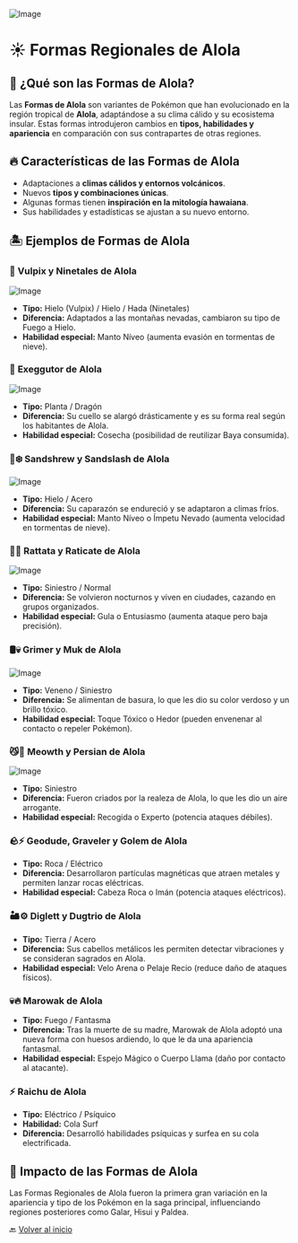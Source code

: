 
![Image](https://github.com/user-attachments/assets/a89b92d5-c735-4596-bb60-14ca19449e31)

# ☀️ Formas Regionales de Alola  

## 🌴 ¿Qué son las Formas de Alola?  
Las **Formas de Alola** son variantes de Pokémon que han evolucionado en la región tropical de **Alola**, adaptándose a su clima cálido y su ecosistema insular. Estas formas introdujeron cambios en **tipos, habilidades y apariencia** en comparación con sus contrapartes de otras regiones.  

## 🔥 Características de las Formas de Alola  
- Adaptaciones a **climas cálidos y entornos volcánicos**.  
- Nuevos **tipos y combinaciones únicas**.  
- Algunas formas tienen **inspiración en la mitología hawaiana**.  
- Sus habilidades y estadísticas se ajustan a su nuevo entorno.  

## 🏝️ Ejemplos de Formas de Alola  

### 🦊 **Vulpix y Ninetales de Alola**  

![Image](https://github.com/user-attachments/assets/b7cfcdd8-8ec1-47f5-b6a6-4da80a46bc1c)

- **Tipo:** Hielo (Vulpix) / Hielo / Hada (Ninetales)  
- **Diferencia:** Adaptados a las montañas nevadas, cambiaron su tipo de Fuego a Hielo.  
- **Habilidad especial:** Manto Níveo (aumenta evasión en tormentas de nieve). 

### 🦎 **Exeggutor de Alola**  

![Image](https://github.com/user-attachments/assets/31c3fb04-45cf-40a1-91f6-725a8a95d35b)

- **Tipo:** Planta / Dragón  
- **Diferencia:** Su cuello se alargó drásticamente y es su forma real según los habitantes de Alola.  
- **Habilidad especial:** Cosecha (posibilidad de reutilizar Baya consumida).

### 🦔❄️ Sandshrew y Sandslash de Alola  

![Image](https://github.com/user-attachments/assets/7580a2ba-0195-4555-94fc-edc3e4d16321)

- **Tipo:** Hielo / Acero  
- **Diferencia:** Su caparazón se endureció y se adaptaron a climas fríos.  
- **Habilidad especial:** Manto Níveo o Ímpetu Nevado (aumenta velocidad en tormentas de nieve).

### 🦨🐀 Rattata y Raticate de Alola 

![Image](https://github.com/user-attachments/assets/7c2d97ff-cffb-4334-8d07-095cda57de01)

- **Tipo:** Siniestro / Normal  
- **Diferencia:** Se volvieron nocturnos y viven en ciudades, cazando en grupos organizados.  
- **Habilidad especial:** Gula o Entusiasmo (aumenta ataque pero baja precisión).

### 🛢️💀 Grimer y Muk de Alola  

![Image](https://github.com/user-attachments/assets/027fa080-963f-4d9e-b536-1921848a8f97)

- **Tipo:** Veneno / Siniestro  
- **Diferencia:** Se alimentan de basura, lo que les dio su color verdoso y un brillo tóxico.  
- **Habilidad especial:** Toque Tóxico o Hedor (pueden envenenar al contacto o repeler Pokémon).

### 😼💎 Meowth y Persian de Alola 

![Image](https://github.com/user-attachments/assets/57a4d055-27c3-44d4-a6b0-7b8044069b5a)

- **Tipo:** Siniestro  
- **Diferencia:** Fueron criados por la realeza de Alola, lo que les dio un aire arrogante.  
- **Habilidad especial:** Recogida o Experto (potencia ataques débiles).

### 🪨⚡ Geodude, Graveler y Golem de Alola



- **Tipo:** Roca / Eléctrico  
- **Diferencia:** Desarrollaron partículas magnéticas que atraen metales y permiten lanzar rocas eléctricas.  
- **Habilidad especial:** Cabeza Roca o Imán (potencia ataques eléctricos).

### 🏜️⚙️ Diglett y Dugtrio de Alola  



- **Tipo:** Tierra / Acero  
- **Diferencia:** Sus cabellos metálicos les permiten detectar vibraciones y se consideran sagrados en Alola.  
- **Habilidad especial:** Velo Arena o Pelaje Recio (reduce daño de ataques físicos).

### 💀🔥 Marowak de Alola  



- **Tipo:** Fuego / Fantasma  
- **Diferencia:** Tras la muerte de su madre, Marowak de Alola adoptó una nueva forma con huesos ardiendo, lo que le da una apariencia fantasmal.  
- **Habilidad especial:** Espejo Mágico o Cuerpo Llama (daño por contacto al atacante). 

### ⚡ **Raichu de Alola**  



- **Tipo:** Eléctrico / Psíquico  
- **Habilidad:** Cola Surf  
- **Diferencia:** Desarrolló habilidades psíquicas y surfea en su cola electrificada.  

## 🌊 Impacto de las Formas de Alola  
Las Formas Regionales de Alola fueron la primera gran variación en la apariencia y tipo de los Pokémon en la saga principal, influenciando regiones posteriores como Galar, Hisui y Paldea.  

🔙 [Volver al inicio](https://mvillegasuc.github.io/Proyecto_CS/VENCES/)  

